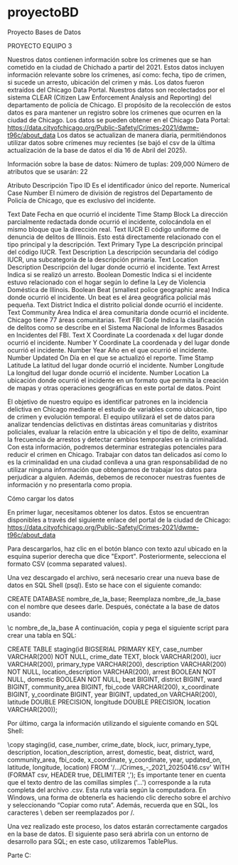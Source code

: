 # proyectoBD
Proyecto Bases de Datos

PROYECTO EQUIPO 3

Nuestros datos contienen información sobre los crímenes que se han cometido en la ciudad de Chichado a partir del 2021. Estos datos incluyen información relevante sobre los crímenes, así como: fecha, tipo de crimen, si sucede un arresto, ubicación del crimen y más. Los datos fueron extraídos del Chicago Data Portal.
	Nuestros datos son recolectados por el sistema CLEAR (Citizen Law Enforcement Analysis and Reporting) del departamento de policía de Chicago. El propósito de la recolección de estos datos es para mantener un registro sobre los crímenes que ocurren en la ciudad de Chicago. Los datos se pueden obtener en el Chicago Data Portal: https://data.cityofchicago.org/Public-Safety/Crimes-2021/dwme-t96c/about_data
Los datos se actualizan de manera diaria, permitiéndonos utilizar datos sobre crímenes muy recientes (se bajó el csv de la última actualización de la base de datos el día 16 de Abril del 2025). 

Información sobre la base de datos:
Número de tuplas: 209,000
Número de atributos que se usarán: 22

Atributo
Descripción
Tipo
ID
Es el identificador único del reporte.
Numerical
Case Number
El número de división de registros del Departamento de Policía de Chicago, que es exclusivo del incidente.


Text
Date
Fecha en que ocurrió el incidente
Time Stamp
Block
La dirección parcialmente redactada donde ocurrió el incidente, colocándola en el mismo bloque que la dirección real.
Text
IUCR
El código uniforme de denuncia de delitos de Illinois. Esto está directamente relacionado con el tipo principal y la descripción.
Text
Primary Type
La descripción principal del código IUCR.
Text
Description
La descripción secundaria del código IUCR, una subcategoría de la descripción primaria.
Text
Location Description
Descripción del lugar donde ocurrió el incidente.
Text
Arrest
Indica si se realizó un arresto.
Boolean
Domestic
Indica si el incidente estuvo relacionado con el hogar según lo define la Ley de Violencia Doméstica de Illinois.
Boolean
Beat (smallest police geographic area)
Indica donde ocurrió el incidente. Un beat es el área geográfica policial más pequeña.
Text
District
Indica el distrito policial donde ocurrió el incidente.
Text
Community Area
Indica el área comunitaria donde ocurrió el incidente. Chicago tiene 77 áreas comunitarias.
Text
FBI Code
Indica la clasificación de delitos como se describe en el Sistema Nacional de Informes Basados ​​en Incidentes del FBI.
Text
X Coordinate
La coordenada x del lugar donde ocurrió el incidente.
Number
Y Coordinate
La coordenada y del lugar donde ocurrió el incidente.
Number
Year
Año en el que ocurrió el incidente.
Number
Updated On
Día en el que se actualizó el reporte.
Time Stamp
Latitude
La latitud del lugar donde ocurrió el incidente.
Number
Longitude
La longitud del lugar donde ocurrió el incidente.
Number
Location
La ubicación donde ocurrió el incidente en un formato que permita la creación de mapas y otras operaciones geográficas en este portal de datos.
Point



El objetivo de nuestro equipo es identificar patrones en la incidencia delictiva en Chicago mediante el estudio de variables como ubicación, tipo de crimen y evolución temporal. El equipo utilizará el set de datos para analizar tendencias delictivas en distintas áreas comunitarias y distritos policiales, evaluar la relación entre la ubicación y el tipo de delito, examinar la frecuencia de arrestos y detectar cambios temporales en la criminalidad. Con esta información, podremos determinar estrategias potenciales para reducir el crimen en Chicago.
	Trabajar con datos tan delicados así como lo es la criminalidad en una ciudad conlleva a una gran responsabilidad de no utilizar ninguna información que obtengamos de trabajar los datos para perjudicar a alguien. Además, debemos de reconocer nuestras fuentes de información y no presentarla como propia. 

Cómo cargar los datos

En primer lugar, necesitamos obtener los datos. Estos se encuentran disponibles a través del siguiente enlace del portal de la ciudad de Chicago:
https://data.cityofchicago.org/Public-Safety/Crimes-2021/dwme-t96c/about_data

Para descargarlos, haz clic en el botón blanco con texto azul ubicado en la esquina superior derecha que dice "Export". Posteriormente, selecciona el formato CSV (comma separated values).

Una vez descargado el archivo, será necesario crear una nueva base de datos en SQL Shell (psql). Esto se hace con el siguiente comando:

CREATE DATABASE nombre_de_la_base;
Reemplaza nombre_de_la_base con el nombre que desees darle. Después, conéctate a la base de datos usando:

\c nombre_de_la_base
A continuación, copia y pega el siguiente script para crear una tabla en SQL:

CREATE TABLE staging(id BIGSERIAL PRIMARY KEY,
 case_number VARCHAR(200) NOT NULL,
 crime_date TEXT,
 block VARCHAR(200),
 iucr VARCHAR(200),
 primary_type VARCHAR(200),
 description VARCHAR(200) NOT NULL,
 location_description VARCHAR(200), 
 arrest BOOLEAN NOT NULL, 
 domestic BOOLEAN NOT NULL, 
 beat BIGINT, 
 district BIGINT,
 ward BIGINT,
 community_area BIGINT,
 fbi_code VARCHAR(200),
 x_coordinate BIGINT,
 y_coordinate BIGINT,
 year BIGINT,
 updated_on VARCHAR(200),
 latitude DOUBLE PRECISION,
 longitude DOUBLE PRECISION,
 location VARCHAR(200));


Por último, carga la información utilizando el siguiente comando en SQL Shell:

\copy staging(id, case_number, crime_date, block, iucr, primary_type, description, location_description, arrest, domestic, beat, district, ward, community_area, fbi_code, x_coordinate, y_coordinate, year, updated_on, latitude, longitude, location) FROM '/.../Crimes_-_2021_20250416.csv' WITH (FORMAT csv, HEADER true, DELIMITER ',');
Es importante tener en cuenta que el texto dentro de las comillas simples ('...') corresponde a la ruta completa del archivo .csv. Esta ruta varía según la computadora. En Windows, una forma de obtenerla es haciendo clic derecho sobre el archivo y seleccionando “Copiar como ruta”. Además, recuerda que en SQL, los caracteres \ deben ser reemplazados por /.

Una vez realizado este proceso, los datos estarán correctamente cargados en la base de datos. El siguiente paso será abrirla con un entorno de desarrollo para SQL; en este caso, utilizaremos TablePlus.



Parte C: 


